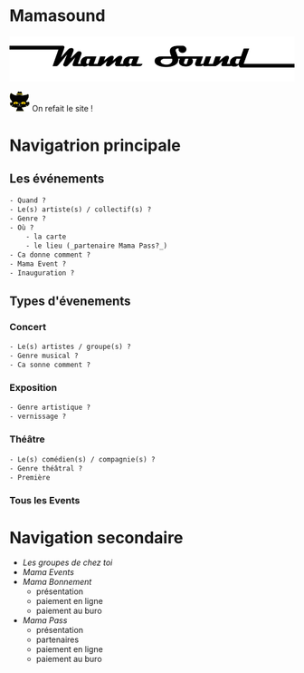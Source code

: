 Mamasound
==========
![](web/images/logo.png)

![](web/images/map_icon.png) On refait le site !

# Navigatrion principale
## Les événements
    - Quand ?
    - Le(s) artiste(s) / collectif(s) ?
    - Genre ?
    - Où ?
        - la carte
        - le lieu (_partenaire Mama Pass?_)
    - Ca donne comment ?
    - Mama Event ?
    - Inauguration ?

## Types d'évenements
### Concert
    - Le(s) artistes / groupe(s) ?
    - Genre musical ?
    - Ca sonne comment ?

### Exposition
    - Genre artistique ?
    - vernissage ?
  
### Théâtre
    - Le(s) comédien(s) / compagnie(s) ?
    - Genre théâtral ?
    - Première
  
### **Tous** les Events

# Navigation secondaire
- _Les groupes de chez toi_
- _Mama Events_
- _Mama Bonnement_
    - présentation
    - paiement en ligne
    - paiement au buro
- _Mama Pass_
    - présentation
    - partenaires
    - paiement en ligne
    - paiement au buro



